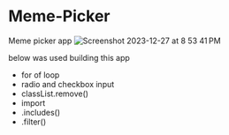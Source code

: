 # Meme-Picker
Meme picker app
![Screenshot 2023-12-27 at 8 53 41 PM](https://github.com/OlgaMinaievaWebDev/Meme-Picker/assets/76005826/259fe061-2273-4e83-a146-5771873135cf)

below was used building this app
* for of loop
* radio and checkbox input
* classList.remove()
* import
* .includes()
* .filter()

    
